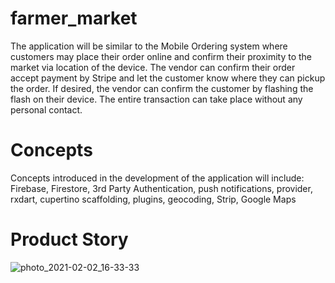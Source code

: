 # farmer_market

  The application will be similar to the Mobile Ordering system where customers may place their order online and confirm their proximity to the market via location of the device.  The vendor can confirm their order accept payment by Stripe and let the customer know where they can pickup the order.  If desired, the vendor can confirm the customer by flashing the flash on their device.  The entire transaction can take place without any personal contact.

# Concepts
  Concepts introduced in the development of the application will include:
    Firebase,
    Firestore, 
    3rd Party Authentication,
    push notifications,
    provider,
    rxdart, 
    cupertino scaffolding,
    plugins,
    geocoding, 
    Strip, 
    Google Maps
    
# Product Story
![photo_2021-02-02_16-33-33](https://user-images.githubusercontent.com/36547894/106614805-70528500-6574-11eb-9842-d7450b146ec7.jpg)
